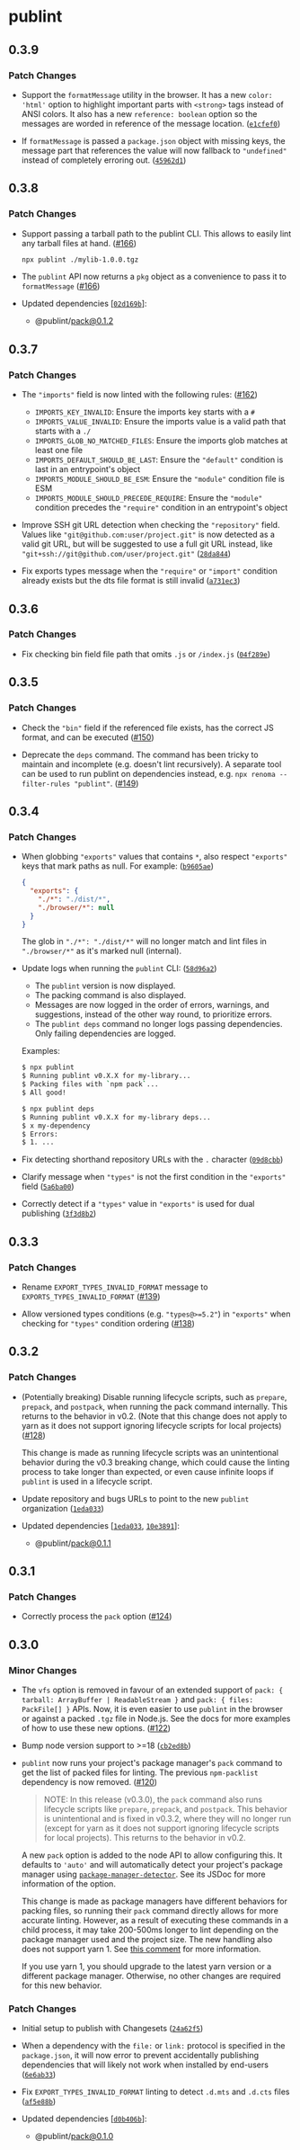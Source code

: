 # publint

## 0.3.9

### Patch Changes

- Support the `formatMessage` utility in the browser. It has a new `color: 'html'` option to highlight important parts with `<strong>` tags instead of ANSI colors. It also has a new `reference: boolean` option so the messages are worded in reference of the message location. ([`e1cfef0`](https://github.com/publint/publint/commit/e1cfef0b9b49c1eb55c9679308d761b7ce211fc2))

- If `formatMessage` is passed a `package.json` object with missing keys, the message part that references the value will now fallback to `"undefined"` instead of completely erroring out. ([`45962d1`](https://github.com/publint/publint/commit/45962d1e39250569aa877eb3568725bee7d5b434))

## 0.3.8

### Patch Changes

- Support passing a tarball path to the publint CLI. This allows to easily lint any tarball files at hand. ([#166](https://github.com/publint/publint/pull/166))

  ```bash
  npx publint ./mylib-1.0.0.tgz
  ```

- The `publint` API now returns a `pkg` object as a convenience to pass it to `formatMessage` ([#166](https://github.com/publint/publint/pull/166))

- Updated dependencies [[`02d169b`](https://github.com/publint/publint/commit/02d169b1c1bb4739427b261dbc6cccdea37abdca)]:
  - @publint/pack@0.1.2

## 0.3.7

### Patch Changes

- The `"imports"` field is now linted with the following rules: ([#162](https://github.com/publint/publint/pull/162))

  - `IMPORTS_KEY_INVALID`: Ensure the imports key starts with a `#`
  - `IMPORTS_VALUE_INVALID`: Ensure the imports value is a valid path that starts with a `./`
  - `IMPORTS_GLOB_NO_MATCHED_FILES`: Ensure the imports glob matches at least one file
  - `IMPORTS_DEFAULT_SHOULD_BE_LAST`: Ensure the `"default"` condition is last in an entrypoint's object
  - `IMPORTS_MODULE_SHOULD_BE_ESM`: Ensure the `"module"` condition file is ESM
  - `IMPORTS_MODULE_SHOULD_PRECEDE_REQUIRE`: Ensure the `"module"` condition precedes the `"require"` condition in an entrypoint's object

- Improve SSH git URL detection when checking the `"repository"` field. Values like `"git@github.com:user/project.git"` is now detected as a valid git URL, but will be suggested to use a full git URL instead, like `"git+ssh://git@github.com/user/project.git"` ([`28da844`](https://github.com/publint/publint/commit/28da844027e549f0b90ccb95c96e2578b433c6f3))

- Fix exports types message when the `"require"` or `"import"` condition already exists but the dts file format is still invalid ([`a731ec3`](https://github.com/publint/publint/commit/a731ec3a39f9e62e32e6ed54e9eb87f55b6326aa))

## 0.3.6

### Patch Changes

- Fix checking bin field file path that omits `.js` or `/index.js` ([`04f289e`](https://github.com/publint/publint/commit/04f289ec2a8f9ff6967b7da95c19670825ea062c))

## 0.3.5

### Patch Changes

- Check the `"bin"` field if the referenced file exists, has the correct JS format, and can be executed ([#150](https://github.com/publint/publint/pull/150))

- Deprecate the `deps` command. The command has been tricky to maintain and incomplete (e.g. doesn't lint recursively). A separate tool can be used to run publint on dependencies instead, e.g. `npx renoma --filter-rules "publint"`. ([#149](https://github.com/publint/publint/pull/149))

## 0.3.4

### Patch Changes

- When globbing `"exports"` values that contains `*`, also respect `"exports"` keys that mark paths as null. For example: ([`b9605ae`](https://github.com/publint/publint/commit/b9605ae17be4370be65fd584f8aada26e7236799))

  ```json
  {
    "exports": {
      "./*": "./dist/*",
      "./browser/*": null
    }
  }
  ```

  The glob in `"./*": "./dist/*"` will no longer match and lint files in `"./browser/*"` as it's marked null (internal).

- Update logs when running the `publint` CLI: ([`58d96a2`](https://github.com/publint/publint/commit/58d96a25ced0d74aa1cc41b98c79bccb663802f9))

  - The `publint` version is now displayed.
  - The packing command is also displayed.
  - Messages are now logged in the order of errors, warnings, and suggestions, instead of the other way round, to prioritize errors.
  - The `publint deps` command no longer logs passing dependencies. Only failing dependencies are logged.

  Examples:

  ```bash
  $ npx publint
  $ Running publint v0.X.X for my-library...
  $ Packing files with `npm pack`...
  $ All good!
  ```

  ```bash
  $ npx publint deps
  $ Running publint v0.X.X for my-library deps...
  $ x my-dependency
  $ Errors:
  $ 1. ...
  ```

- Fix detecting shorthand repository URLs with the `.` character ([`09d8cbb`](https://github.com/publint/publint/commit/09d8cbb933a530d1f96eec8d516f9b0a6aa3f7f2))

- Clarify message when `"types"` is not the first condition in the `"exports"` field ([`5a6ba00`](https://github.com/publint/publint/commit/5a6ba00b3d3734b6d9c7b3b2ee6ae22004a358f6))

- Correctly detect if a `"types"` value in `"exports"` is used for dual publishing ([`3f3d8b2`](https://github.com/publint/publint/commit/3f3d8b297359e293dba86a7132764846ab2e2384))

## 0.3.3

### Patch Changes

- Rename `EXPORT_TYPES_INVALID_FORMAT` message to `EXPORTS_TYPES_INVALID_FORMAT` ([#139](https://github.com/publint/publint/pull/139))

- Allow versioned types conditions (e.g. `"types@>=5.2"`) in `"exports"` when checking for `"types"` condition ordering ([#138](https://github.com/publint/publint/pull/138))

## 0.3.2

### Patch Changes

- (Potentially breaking) Disable running lifecycle scripts, such as `prepare`, `prepack`, and `postpack`, when running the pack command internally. This returns to the behavior in v0.2. (Note that this change does not apply to yarn as it does not support ignoring lifecycle scripts for local projects) ([#128](https://github.com/publint/publint/pull/128))

  This change is made as running lifecycle scripts was an unintentional behavior during the v0.3 breaking change, which could cause the linting process to take longer than expected, or even cause infinite loops if `publint` is used in a lifecycle script.

- Update repository and bugs URLs to point to the new `publint` organization ([`1eda033`](https://github.com/publint/publint/commit/1eda0334e9f3647867dcc39d85fe04690ca9e543))

- Updated dependencies [[`1eda033`](https://github.com/publint/publint/commit/1eda0334e9f3647867dcc39d85fe04690ca9e543), [`10e3891`](https://github.com/publint/publint/commit/10e3891ba7f3d438c5c3c394423bdbc2078cf7e6)]:
  - @publint/pack@0.1.1

## 0.3.1

### Patch Changes

- Correctly process the `pack` option ([#124](https://github.com/publint/publint/pull/124))

## 0.3.0

### Minor Changes

- The `vfs` option is removed in favour of an extended support of `pack: { tarball: ArrayBuffer | ReadableStream }` and `pack: { files: PackFile[] }` APIs. Now, it is even easier to use `publint` in the browser or against a packed `.tgz` file in Node.js. See the docs for more examples of how to use these new options. ([#122](https://github.com/publint/publint/pull/122))

- Bump node version support to >=18 ([`cb2ed8b`](https://github.com/publint/publint/commit/cb2ed8b052146b25607f2f19d9a2c53c3d8b2f2e))

- `publint` now runs your project's package manager's `pack` command to get the list of packed files for linting. The previous `npm-packlist` dependency is now removed. ([#120](https://github.com/publint/publint/pull/120))

  > NOTE: In this release (v0.3.0), the `pack` command also runs lifecycle scripts like `prepare`, `prepack`, and `postpack`. This behavior is unintentional and is fixed in v0.3.2, where they will no longer run (except for yarn as it does not support ignoring lifecycle scripts for local projects). This returns to the behavior in v0.2.

  A new `pack` option is added to the node API to allow configuring this. It defaults to `'auto'` and will automatically detect your project's package manager using [`package-manager-detector`](https://github.com/antfu-collective/package-manager-detector). See its JSDoc for more information of the option.

  This change is made as package managers have different behaviors for packing files, so running their `pack` command directly allows for more accurate linting. However, as a result of executing these commands in a child process, it may take 200-500ms longer to lint depending on the package manager used and the project size. The new handling also does not support yarn 1. See [this comment](https://github.com/publint/publint/issues/11#issuecomment-2176160022) for more information.

  If you use yarn 1, you should upgrade to the latest yarn version or a different package manager. Otherwise, no other changes are required for this new behavior.

### Patch Changes

- Initial setup to publish with Changesets ([`24a62f5`](https://github.com/publint/publint/commit/24a62f57dd1e5fc6e6410d3e2f99811475b61480))

- When a dependency with the `file:` or `link:` protocol is specified in the `package.json`, it will now error to prevent accidentally publishing dependencies that will likely not work when installed by end-users ([`6e6ab33`](https://github.com/publint/publint/commit/6e6ab33dd2180cc7d770a92353f67cb674964102))

- Fix `EXPORT_TYPES_INVALID_FORMAT` linting to detect `.d.mts` and `.d.cts` files ([`af5e88b`](https://github.com/publint/publint/commit/af5e88b4d3d5260b532a6cdbbde7216a785c0e07))

- Updated dependencies [[`d0b406b`](https://github.com/publint/publint/commit/d0b406befb0f76efc0936f9afb1e6c4679bcbdfb)]:
  - @publint/pack@0.1.0
